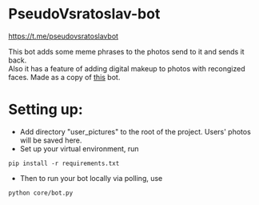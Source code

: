 # PseudoVsratoslav-bot
https://t.me/pseudovsratoslavbot

This bot adds some meme phrases to the photos send to it and sends it back.  
Also it has a feature of adding digital makeup to photos with recongized faces.
Made as a copy of [this](https://t.me/vsratoslavbot) bot.

# Setting up:
- Add directory "user_pictures" to the root of the project. Users' photos will be saved here.
- Set up your virtual environment, run
```
pip install -r requirements.txt 
```
- Then to run your bot locally via polling, use
```
python core/bot.py
```
